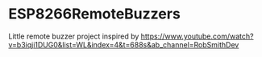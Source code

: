 # ESP8266RemoteBuzzers
Little remote buzzer project inspired by https://www.youtube.com/watch?v=b3iqji1DUG0&list=WL&index=4&t=688s&ab_channel=RobSmithDev